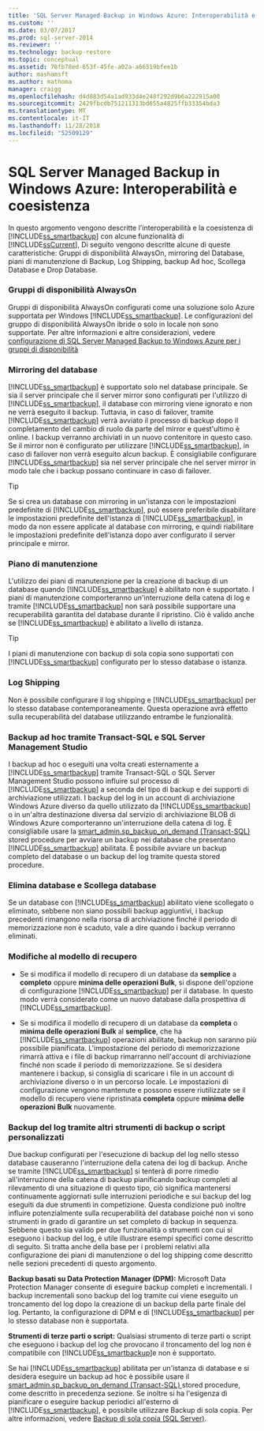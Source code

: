 ```yaml
---
title: 'SQL Server Managed Backup in Windows Azure: Interoperabilità e coesistenza | Microsoft Docs'
ms.custom: ''
ms.date: 03/07/2017
ms.prod: sql-server-2014
ms.reviewer: ''
ms.technology: backup-restore
ms.topic: conceptual
ms.assetid: 78fb78ed-653f-45fe-a02a-a66519bfee1b
author: mashamsft
ms.author: mathoma
manager: craigg
ms.openlocfilehash: d4d883d54a1ad933d4e248f292d9b6a222915a00
ms.sourcegitcommit: 2429fbcdb751211313bd655a4825ffb33354bda3
ms.translationtype: MT
ms.contentlocale: it-IT
ms.lasthandoff: 11/28/2018
ms.locfileid: "52509129"
---
```

# <a name="sql-server-managed-backup-to-windows-azure-interoperability-and-coexistence"></a>SQL Server Managed Backup in Windows Azure: Interoperabilità e coesistenza
  In questo argomento vengono descritte l'interoperabilità e la coesistenza di [!INCLUDE[ss_smartbackup](../includes/ss-smartbackup-md.md)] con alcune funzionalità di [!INCLUDE[ssCurrent](../includes/sscurrent-md.md)], Di seguito vengono descritte alcune di queste caratteristiche: Gruppi di disponibilità AlwaysOn, mirroring del Database, piani di manutenzione di Backup, Log Shipping, backup Ad hoc, Scollega Database e Drop Database.  
  
### <a name="alwayson-availability-groups"></a>Gruppi di disponibilità AlwaysOn  
 Gruppi di disponibilità AlwaysOn configurati come una soluzione solo Azure supportata per Windows [!INCLUDE[ss_smartbackup](../includes/ss-smartbackup-md.md)]. Le configurazioni del gruppo di disponibilità AlwaysOn ibride o solo in locale non sono supportate. Per altre informazioni e altre considerazioni, vedere [configurazione di SQL Server Managed Backup to Windows Azure per i gruppi di disponibilità](../../2014/database-engine/setting-up-sql-server-managed-backup-to-windows-azure-for-availability-groups.md)  
  
### <a name="database-mirroring"></a>Mirroring del database  
 [!INCLUDE[ss_smartbackup](../includes/ss-smartbackup-md.md)] è supportato solo nel database principale. Se sia il server principale che il server mirror sono configurati per l'utilizzo di [!INCLUDE[ss_smartbackup](../includes/ss-smartbackup-md.md)], il database con mirroring viene ignorato e non ne verrà eseguito il backup. Tuttavia, in caso di failover, tramite [!INCLUDE[ss_smartbackup](../includes/ss-smartbackup-md.md)] verrà avviato il processo di backup dopo il completamento del cambio di ruolo da parte del mirror e quest'ultimo è online. I backup verranno archiviati in un nuovo contenitore in questo caso. Se il mirror non è configurato per utilizzare [!INCLUDE[ss_smartbackup](../includes/ss-smartbackup-md.md)], in caso di failover non verrà eseguito alcun backup. È consigliabile configurare [!INCLUDE[ss_smartbackup](../includes/ss-smartbackup-md.md)] sia nel server principale che nel server mirror in modo tale che i backup possano continuare in caso di failover.  
  
> [!TIP]  
>  Se si crea un database con mirroring in un'istanza con le impostazioni predefinite di [!INCLUDE[ss_smartbackup](../includes/ss-smartbackup-md.md)], può essere preferibile disabilitare le impostazioni predefinite dell'istanza di [!INCLUDE[ss_smartbackup](../includes/ss-smartbackup-md.md)], in modo da non essere applicate al database con mirroring, e quindi riabilitare le impostazioni predefinite dell'istanza dopo aver configurato il server principale e mirror.  
  
### <a name="maintenance-plan"></a>Piano di manutenzione  
 L'utilizzo dei piani di manutenzione per la creazione di backup di un database quando [!INCLUDE[ss_smartbackup](../includes/ss-smartbackup-md.md)] è abilitato non è supportato. I piani di manutenzione comporteranno un'interruzione della catena di log e tramite [!INCLUDE[ss_smartbackup](../includes/ss-smartbackup-md.md)] non sarà possibile supportare una recuperabilità garantita del database durante il ripristino. Ciò è valido anche se [!INCLUDE[ss_smartbackup](../includes/ss-smartbackup-md.md)] è abilitato a livello di istanza.  
  
> [!TIP]  
>  I piani di manutenzione con backup di sola copia sono supportati con [!INCLUDE[ss_smartbackup](../includes/ss-smartbackup-md.md)] configurato per lo stesso database o istanza.  
  
### <a name="log-shipping"></a>Log Shipping  
 Non è possibile configurare il log shipping e [!INCLUDE[ss_smartbackup](../includes/ss-smartbackup-md.md)] per lo stesso database contemporaneamente. Questa operazione avrà effetto sulla recuperabilità del database utilizzando entrambe le funzionalità.  
  
### <a name="ad-hoc-backups-using-transact-sql-and-sql-server-management-studio"></a>Backup ad hoc tramite Transact-SQL e SQL Server Management Studio  
 I backup ad hoc o eseguiti una volta creati esternamente a [!INCLUDE[ss_smartbackup](../includes/ss-smartbackup-md.md)] tramite Transact-SQL o SQL Server Management Studio possono influire sul processo di [!INCLUDE[ss_smartbackup](../includes/ss-smartbackup-md.md)] a seconda del tipo di backup e dei supporti di archiviazione utilizzati. I backup del log in un account di archiviazione Windows Azure diverso da quello utilizzato da [!INCLUDE[ss_smartbackup](../includes/ss-smartbackup-md.md)] o in un'altra destinazione diversa dal servizio di archiviazione BLOB di Windows Azure comporteranno un'interruzione della catena di log. È consigliabile usare la [smart_admin.sp_backup_on_demand &#40;Transact-SQL&#41; ](/sql/relational-databases/system-stored-procedures/managed-backup-sp-backup-on-demand-transact-sql) stored procedure per avviare un backup nei database che presentano [!INCLUDE[ss_smartbackup](../includes/ss-smartbackup-md.md)] abilitata. È possibile avviare un backup completo del database o un backup del log tramite questa stored procedure.  
  
### <a name="drop-database-and-detach-database"></a>Elimina database e Scollega database  
 Se un database con [!INCLUDE[ss_smartbackup](../includes/ss-smartbackup-md.md)] abilitato viene scollegato o eliminato, sebbene non siano possibili backup aggiuntivi, i backup precedenti rimangono nella risorsa di archiviazione finché il periodo di memorizzazione non è scaduto, vale a dire quando i backup verranno eliminati.  
  
### <a name="changes-to-recovery-model"></a>Modifiche al modello di recupero  
  
-   Se si modifica il modello di recupero di un database da **semplice** a **completo** oppure **minima delle operazioni Bulk**, si dispone dell'opzione di configurazione [!INCLUDE[ss_smartbackup](../includes/ss-smartbackup-md.md)] per il database. In questo modo verrà considerato come un nuovo database dalla prospettiva di [!INCLUDE[ss_smartbackup](../includes/ss-smartbackup-md.md)].  
  
-   Se si modifica il modello di recupero di un database da **completa** o **minima delle operazioni Bulk** al **semplice**, che ha [!INCLUDE[ss_smartbackup](../includes/ss-smartbackup-md.md)] operazioni abilitate, backup non saranno più possibile pianificata. L'impostazione del periodo di memorizzazione rimarrà attiva e i file di backup rimarranno nell'account di archiviazione finché non scade il periodo di memorizzazione. Se si desidera mantenere i backup, si consiglia di scaricare i file in un account di archiviazione diverso o in un percorso locale. Le impostazioni di configurazione vengono mantenute e possono essere riutilizzate se il modello di recupero viene ripristinata **completa** oppure **minima delle operazioni Bulk** nuovamente.  
  
### <a name="log-backups-using-other-backup-tools-or-custom-scripts"></a>Backup del log tramite altri strumenti di backup o script personalizzati  
 Due backup configurati per l'esecuzione di backup del log nello stesso database causeranno l'interruzione della catena dei log di backup. Anche se tramite [!INCLUDE[ss_smartbackup](../includes/ss-smartbackup-md.md)] si tenterà di porre rimedio all'interruzione della catena di backup pianificando backup completi al rilevamento di una situazione di questo tipo, ciò significa mantenersi continuamente aggiornati sulle interruzioni periodiche e sui backup del log eseguiti da due strumenti in competizione. Questa condizione può inoltre influire potenzialmente sulla recuperabilità del database poiché non vi sono strumenti in grado di garantire un set completo di backup in sequenza. Sebbene questo sia valido per due funzionalità o strumenti con cui si eseguono i backup del log, è utile illustrare esempi specifici come descritto di seguito. Si tratta anche della base per i problemi relativi alla configurazione dei piani di manutenzione o del log shipping come descritto nelle sezioni precedenti di questo argomento.  
  
 **Backup basati su Data Protection Manager (DPM):** Microsoft Data Protection Manager consente di eseguire backup completi e incrementali. I backup incrementali sono backup del log tramite cui viene eseguito un troncamento del log dopo la creazione di un backup della parte finale del log. Pertanto, la configurazione di DPM e di [!INCLUDE[ss_smartbackup](../includes/ss-smartbackup-md.md)] per lo stesso database non è supportata.  
  
 **Strumenti di terze parti o script:** Qualsiasi strumento di terze parti o script che eseguono i backup del log che provocano il troncamento del log non è compatibile con [!INCLUDE[ss_smartbackup](../includes/ss-smartbackup-md.md)]e non è supportato.  
  
 Se hai [!INCLUDE[ss_smartbackup](../includes/ss-smartbackup-md.md)] abilitata per un'istanza di database e si desidera eseguire un backup ad hoc è possibile usare il [smart_admin.sp_backup_on_demand &#40;Transact-SQL&#41; ](/sql/relational-databases/system-stored-procedures/managed-backup-sp-backup-on-demand-transact-sql) stored procedure, come descritto in precedenza sezione. Se inoltre si ha l'esigenza di pianificare o eseguire backup periodici all'esterno di [!INCLUDE[ss_smartbackup](../includes/ss-smartbackup-md.md)], è possibile utilizzare Backup di sola copia.  Per altre informazioni, vedere [Backup di sola copia &#40;SQL Server&#41;](../relational-databases/backup-restore/copy-only-backups-sql-server.md).  
  
  
